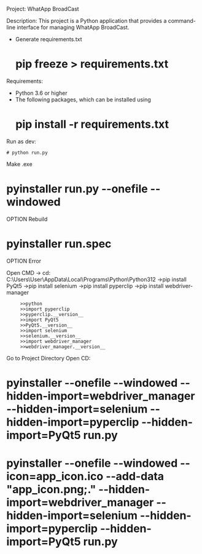 Project: WhatApp BroadCast

Description: This project is a Python application that provides a command-line interface for managing WhatApp BroadCast.

+ Generate requirements.txt
    # pip freeze > requirements.txt

Requirements:
 + Python 3.6 or higher
 + The following packages, which can be installed using 
    # pip install -r requirements.txt

Run as dev:

    # python run.py

Make .exe
# pyinstaller run.py --onefile --windowed

OPTION Rebuild
# pyinstaller run.spec

OPTION Error

Open CMD -> cd: C:\Users\User\AppData\Local\Programs\Python\Python312
         ->pip install PyQt5
         ->pip install selenium
         ->pip install pyperclip
         ->pip install webdriver-manager

         >>python
         >>import pyperclip
         >>pyperclip.__version__
         >>import PyQt5
         >>PyQt5.__version__
         >>import selenium
         >>selenium.__version__
         >>import webdriver_manager
         >>webdriver_manager.__version__
Go to Project Directory
Open CD:
# pyinstaller --onefile --windowed --hidden-import=webdriver_manager --hidden-import=selenium --hidden-import=pyperclip --hidden-import=PyQt5 run.py
# pyinstaller --onefile --windowed --icon=app_icon.ico --add-data "app_icon.png;." --hidden-import=webdriver_manager --hidden-import=selenium --hidden-import=pyperclip --hidden-import=PyQt5 run.py
